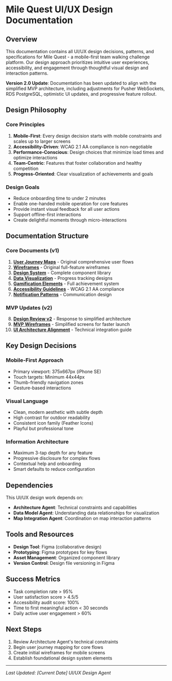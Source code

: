 # Mile Quest UI/UX Design Documentation

## Overview

This documentation contains all UI/UX design decisions, patterns, and specifications for Mile Quest - a mobile-first team walking challenge platform. Our design approach prioritizes intuitive user experiences, accessibility, and engagement through thoughtful visual design and interaction patterns.

**Version 2.0 Update**: Documentation has been updated to align with the simplified MVP architecture, including adjustments for Pusher WebSockets, RDS PostgreSQL, optimistic UI updates, and progressive feature rollout.

## Design Philosophy

### Core Principles

1. **Mobile-First**: Every design decision starts with mobile constraints and scales up to larger screens
2. **Accessibility-Driven**: WCAG 2.1 AA compliance is non-negotiable
3. **Performance-Conscious**: Design choices that minimize load times and optimize interactions
4. **Team-Centric**: Features that foster collaboration and healthy competition
5. **Progress-Oriented**: Clear visualization of achievements and goals

### Design Goals

- Reduce onboarding time to under 2 minutes
- Enable one-handed mobile operation for core features
- Provide instant visual feedback for all user actions
- Support offline-first interactions
- Create delightful moments through micro-interactions

## Documentation Structure

### Core Documents (v1)
1. **[User Journey Maps](user-journeys.md)** - Original comprehensive user flows
2. **[Wireframes](wireframes.md)** - Original full-feature wireframes
3. **[Design System](design-system.md)** - Complete component library
4. **[Data Visualization](data-visualization.md)** - Progress tracking designs
5. **[Gamification Elements](gamification.md)** - Full achievement system
6. **[Accessibility Guidelines](accessibility.md)** - WCAG 2.1 AA compliance
7. **[Notification Patterns](notifications.md)** - Communication design

### MVP Updates (v2)
8. **[Design Review v2](design-review-v2.md)** - Response to simplified architecture
9. **[MVP Wireframes](mvp-wireframes.md)** - Simplified screens for faster launch
10. **[UI Architecture Alignment](ui-architecture-alignment.md)** - Technical integration guide

## Key Design Decisions

### Mobile-First Approach
- Primary viewport: 375x667px (iPhone SE)
- Touch targets: Minimum 44x44px
- Thumb-friendly navigation zones
- Gesture-based interactions

### Visual Language
- Clean, modern aesthetic with subtle depth
- High contrast for outdoor readability
- Consistent icon family (Feather Icons)
- Playful but professional tone

### Information Architecture
- Maximum 3-tap depth for any feature
- Progressive disclosure for complex flows
- Contextual help and onboarding
- Smart defaults to reduce configuration

## Dependencies

This UI/UX design work depends on:
- **Architecture Agent**: Technical constraints and capabilities
- **Data Model Agent**: Understanding data relationships for visualization
- **Map Integration Agent**: Coordination on map interaction patterns

## Tools and Resources

- **Design Tool**: Figma (collaborative design)
- **Prototyping**: Figma prototypes for key flows
- **Asset Management**: Organized component library
- **Version Control**: Design file versioning in Figma

## Success Metrics

- Task completion rate > 95%
- User satisfaction score > 4.5/5
- Accessibility audit score: 100%
- Time to first meaningful action < 30 seconds
- Daily active user engagement > 60%

## Next Steps

1. Review Architecture Agent's technical constraints
2. Begin user journey mapping for core flows
3. Create initial wireframes for mobile screens
4. Establish foundational design system elements

---

*Last Updated: [Current Date]*
*UI/UX Design Agent*
